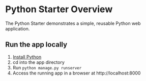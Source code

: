 # Python Starter Overview

The Python Starter demonstrates a simple, reusable Python web application.

## Run the app locally

1. [Install Python][]
2. cd into the app directory
3. Run `python manage.py runserver`
4. Access the running app in a browser at http://localhost:8000

[Install Python]: https://www.python.org/downloads/